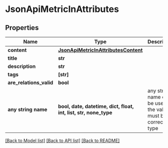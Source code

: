 # JsonApiMetricInAttributes


## Properties
Name | Type | Description | Notes
------------ | ------------- | ------------- | -------------
**content** | [**JsonApiMetricInAttributesContent**](JsonApiMetricInAttributesContent.md) |  | 
**title** | **str** |  | [optional] 
**description** | **str** |  | [optional] 
**tags** | **[str]** |  | [optional] 
**are_relations_valid** | **bool** |  | [optional] 
**any string name** | **bool, date, datetime, dict, float, int, list, str, none_type** | any string name can be used but the value must be the correct type | [optional]

[[Back to Model list]](../README.md#documentation-for-models) [[Back to API list]](../README.md#documentation-for-api-endpoints) [[Back to README]](../README.md)


